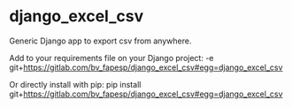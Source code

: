 # django_excel_csv

Generic Django app to export csv from anywhere. 


Add to your requirements file on your Django project:
-e git+https://gitlab.com/bv_fapesp/django_excel_csv#egg=django_excel_csv

Or directly install with pip:
pip install git+https://gitlab.com/bv_fapesp/django_excel_csv#egg=django_excel_csv

